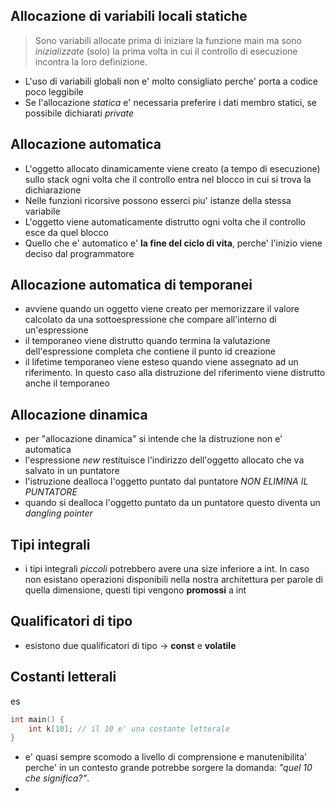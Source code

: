 ## Allocazione di variabili locali statiche
>Sono variabili allocate prima di iniziare la funzione main ma sono *inizializzate* (solo) la prima volta in cui il controllo di esecuzione incontra la loro definizione.

- L'uso di variabili globali non e' molto consigliato perche' porta a codice poco leggibile
- Se l'allocazione *statica* e' necessaria preferire i dati membro statici, se possibile dichiarati *private*

## Allocazione automatica
- L'oggetto allocato dinamicamente viene creato (a tempo di esecuzione) sullo stack ogni volta che il controllo entra nel blocco in cui si trova la dichiarazione
- Nelle funzioni ricorsive possono esserci piu' istanze della stessa variabile 
- L'oggetto viene automaticamente distrutto ogni volta che il controllo esce da quel blocco
- Quello che e' automatico e' **la fine del ciclo di vita**, perche' l'inizio viene deciso dal programmatore
## Allocazione automatica di temporanei
- avviene quando un oggetto viene creato per memorizzare il valore calcolato da una sottoespressione che compare all'interno di un'espressione
- il temporaneo viene distrutto quando termina la valutazione dell'espressione completa che contiene il punto id creazione
- il lifetime temporaneo viene esteso quando viene assegnato ad un riferimento. In questo caso alla distruzione del riferimento viene distrutto anche il temporaneo
## Allocazione dinamica
- per "allocazione dinamica" si intende che la distruzione non e' automatica
- l'espressione *new* restituisce l'indirizzo dell'oggetto allocato che va salvato in un puntatore
- l'istruzione dealloca l'oggetto puntato dal puntatore *NON ELIMINA IL PUNTATORE*
- quando si dealloca l'oggetto puntato da un puntatore questo diventa un *dangling pointer*

## Tipi integrali
- i tipi integrali *piccoli* potrebbero avere una size inferiore a int. In caso non esistano operazioni disponibili nella nostra architettura per parole di quella dimensione, questi tipi vengono **promossi** a int

## Qualificatori di tipo
- esistono due qualificatori di tipo -> **const** e **volatile**

## Costanti letterali
es
```cpp
int main() {
	int k[10]; // il 10 e' una costante letterale
}
```
- e' quasi sempre scomodo a livello di comprensione e manutenibilita' perche' in un contesto grande potrebbe sorgere la domanda: *"quel 10 che significa?"*.
- 